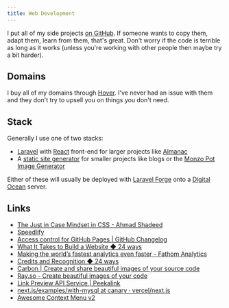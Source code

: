 ```yaml
---
title: Web Development
---
```


I put all of my side projects [on GitHub](https://github.com/rknightuk). If someone wants to copy them, adapt them, learn from them, that's great. Don't worry if the code is terrible as long as it works (unless you're working with other people then maybe try a bit harder).

## Domains

I buy all of my domains through [Hover](https://hover.com/scHIv4WR). I've never had an issue with them and they don't try to upsell you on things you don't need.

## Stack

Generally I use one of two stacks:

- [Laravel](https://laravel.com) with [React](https://reactjs.org) front-end for larger projects like [Almanac](/projects/almanac)
- A [static site generator](/webdev/static-site-generators) for smaller projects like blogs or the [Monzo Pot Image Generator](/projects/monzo-pot-image-generator/)

Either of these will usually be deployed with [Laravel Forge](https://forge.laravel.com) onto a [Digital Ocean](https://www.digitalocean.com/?refcode=8e1d8283bd20) server.

## Links

- [The Just in Case Mindset in CSS - Ahmad Shadeed](https://ishadeed.com/article/the-just-in-case-mindset-css/)
- [Speedlify](https://www.11ty.dev/speedlify/)
- [Access control for GitHub Pages | GitHub Changelog](https://github.blog/changelog/2021-01-21-access-control-for-github-pages/)
- [What It Takes to Build a Website ◆ 24 ways](https://24ways.org/2014/what-it-takes-to-build-a-website/)
- [Making the world’s fastest analytics even faster - Fathom Analytics](https://usefathom.com/blog/faster-analytics?ref=TellMyWifeImLeavingHerForSingleStore)
- [Credits and Recognition ◆ 24 ways](https://24ways.org/2013/credits-and-recognition/)
- [Carbon | Create and share beautiful images of your source code](https://carbon.now.sh/)
- [Ray.so - Create beautiful images of your code](https://ray.so/)
- [Link Preview API Service | Peekalink](https://www.peekalink.io/)
- [next.js/examples/with-mysql at canary · vercel/next.js](https://github.com/vercel/next.js/tree/canary/examples/with-mysql)
- [Awesome Context Menu v2](https://codepen.io/simeydotme/pen/oNwgpGR)